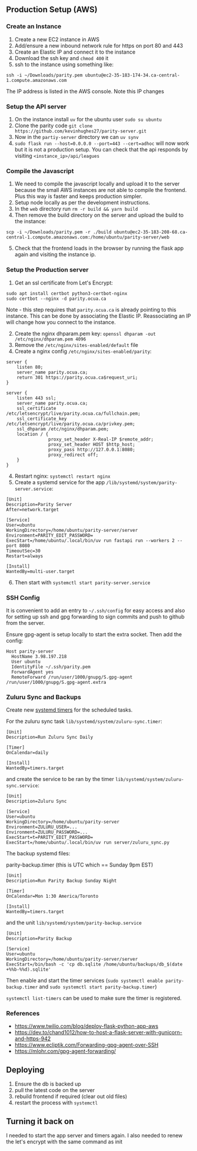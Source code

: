 Production Setup (AWS)
----------------------

### Create an Instance
1. Create a new EC2 instance in AWS
2. Add/ensure a new inbound network rule for https on port 80 and 443
3. Create an Elastic IP and connect it to the instance
4. Download the ssh key and `chmod 400` it
5. ssh to the instance using something like:

  `ssh -i ~/Downloads/parity.pem ubuntu@ec2-35-183-174-34.ca-central-1.compute.amazonaws.com`

  The IP address is listed in the AWS console. Note this IP changes

### Setup the API server
1. On the instance install `uv` for the ubuntu user `sudo su ubuntu`
2. Clone the parity code `git clone https://github.com/kevinhughes27/parity-server.git`
3. Now in the `partiy-server` directory we can `uv synv`
4. `sudo flask run --host=0.0.0.0 --port=443 --cert=adhoc` will now work but it is not a production setup. You can check that the api responds by visiting `<instance_ip>/api/leagues`

### Compile the Javascript
1. We need to compile the javascript locally and upload it to the server because the small AWS instances are not able to compile the frontend. Plus this way is faster and keeps production simpler.
2. Setup node locally as per the development instructions.
3. In the `web` directory run `rm -r build && yarn build`
4. Then remove the build directory on the server and upload the build to the instance:
```
scp -i ~/Downloads/parity.pem -r ./build ubuntu@ec2-35-183-208-68.ca-central-1.compute.amazonaws.com:/home/ubuntu/parity-server/web
```
5. Check that the frontend loads in the browser by running the flask app again and visiting the instance ip.

### Setup the Production server
1. Get an ssl certificate from Let's Encrypt:

```
sudo apt install certbot python3-certbot-nginx
sudo certbot --nginx -d parity.ocua.ca
```

Note - this step requires that `parity.ocua.ca` is already pointing to this instance. This can be done by associating the Elastic IP. Reassociating an IP will change how you connect to the instance.

2. Create the nginx dhparam.pem key: `openssl dhparam -out /etc/nginx/dhparam.pem 4096`
3. Remove the `/etc/nginx/sites-enabled/default` file
4. Create a nginx config `/etc/nginx/sites-enabled/parity`:

```
server {
    listen 80;
    server_name parity.ocua.ca;
    return 301 https://parity.ocua.ca$request_uri;
}

server {
    listen 443 ssl;
    server_name parity.ocua.ca;
    ssl_certificate /etc/letsencrypt/live/parity.ocua.ca/fullchain.pem;
    ssl_certificate_key /etc/letsencrypt/live/parity.ocua.ca/privkey.pem;
    ssl_dhparam /etc/nginx/dhparam.pem;
    location / {
                proxy_set_header X-Real-IP $remote_addr;
                proxy_set_header HOST $http_host;
                proxy_pass http://127.0.0.1:8080;
                proxy_redirect off;
    }
}
```

4. Restart nginx: `systemctl restart nginx`
5. Create a systemd service for the app `/lib/systemd/system/parity-server.service`:

```
[Unit]
Description=Parity Server
After=network.target

[Service]
User=ubuntu
WorkingDirectory=/home/ubuntu/parity-server/server
Environment=PARITY_EDIT_PASSWORD=
ExecStart=/home/ubuntu/.local/bin/uv run fastapi run --workers 2 --port 8080
TimeoutSec=30
Restart=always

[Install]
WantedBy=multi-user.target
```

6. Then start with `systemctl start parity-server.service`


### SSH Config

It is convenient to add an entry to `~/.ssh/config` for easy access and also for setting up ssh and gpg forwarding to sign commits and push to github from the server.

Ensure gpg-agent is setup locally to start the extra socket. Then add the config:

```
Host parity-server
  HostName 3.98.197.218
  User ubuntu
  IdentityFile ~/.ssh/parity.pem
  ForwardAgent yes
  RemoteForward /run/user/1000/gnupg/S.gpg-agent /run/user/1000/gnupg/S.gpg-agent.extra
```

### Zuluru Sync and Backups

Create new [systemd timers](https://wiki.archlinux.org/title/Systemd/Timers) for the scheduled tasks.

For the zuluru sync task `lib/systemd/system/zuluru-sync.timer`:

```
[Unit]
Description=Run Zuluru Sync Daily

[Timer]
OnCalendar=daily

[Install]
WantedBy=timers.target
```

and create the service to be ran by the timer `lib/systemd/system/zuluru-sync.service`:

```
[Unit]
Description=Zuluru Sync

[Service]
User=ubuntu
WorkingDirectory=/home/ubuntu/parity-server
Environment=ZULURU_USER=...
Environment=ZULURU_PASSWORD=...
ExecStart=t=PARITY_EDIT_PASSWORD=
ExecStart=/home/ubuntu/.local/bin/uv run server/zuluru_sync.py
```

The backup systemd files:

parity-backup.timer (this is UTC which == Sunday 9pm EST)
```
[Unit]
Description=Run Parity Backup Sunday Night

[Timer]
OnCalendar=Mon 1:30 America/Toronto

[Install]
WantedBy=timers.target
```

and the unit `lib/systemd/system/parity-backup.service`

```
[Unit]
Description=Parity Backup

[Service]
User=ubuntu
WorkingDirectory=/home/ubuntu/parity-server/server
ExecStart=/bin/bash -c 'cp db.sqlite /home/ubuntu/backups/db_$(date +%%b-%%d).sqlite'
```

Then enable and start the timer services (`sudo systemctl enable parity-backup.timer` and `sudo systemctl start parity-backup.timer`)

`systemctl list-timers` can be used to make sure the timer is registered.


### References
* https://www.twilio.com/blog/deploy-flask-python-app-aws
* https://dev.to/chand1012/how-to-host-a-flask-server-with-gunicorn-and-https-942
* https://www.ecliptik.com/Forwarding-gpg-agent-over-SSH
* https://mlohr.com/gpg-agent-forwarding/


## Deploying

1. Ensure the db is backed up
2. pull the latest code on the server
3. rebuild frontend if required (clear out old files)
4. restart the process with `systemctl`


## Turning it back on

I needed to start the app server and timers again. I also needed to renew the let's encrypt with the same command as init
